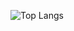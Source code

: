 ![Top Langs](https://github-readme-stats.vercel.app/api/top-langs/?username=akooimak15&layout=compact)
